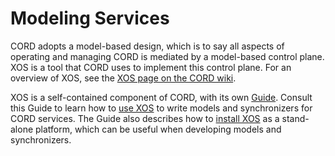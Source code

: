 # Modeling Services

CORD adopts a model-based design, which is to say all aspects
of operating and managing CORD is mediated by a model-based
control plane. XOS is a tool that CORD uses to implement this
control plane. For an overview of XOS, see the [XOS page on the
CORD wiki](https://wiki.opencord.org/display/CORD/XOS+and+NEM).

XOS is a self-contained component of CORD, with its own
[Guide](https://guide.xosproject.org). Consult this Guide to learn how
to [use XOS](https://guide.xosproject.org/use.html) to write models
and synchronizers for CORD services. The Guide also describes how
to [install XOS](https://guide.xosproject.org/install.html) as a
stand-alone platform, which can be useful when developing models
and synchronizers.
